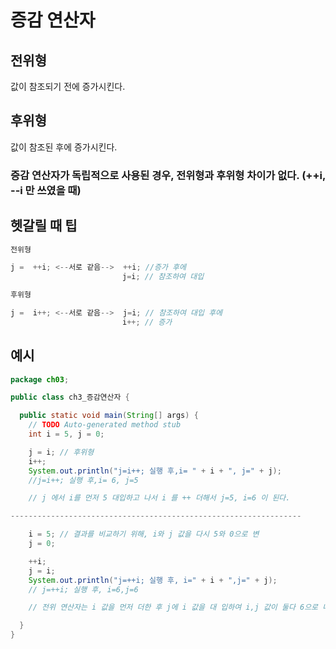 # 증감 연산자

## 전위형

값이 참조되기 전에 증가시킨다.

## 후위형

값이 참조된 후에 증가시킨다.

### 증감 연산자가 독립적으로 사용된 경우, 전위형과 후위형 차이가 없다. (++i, --i 만 쓰였을 때)

## 헷갈릴 때 팁

```java
전위형 

j =  ++i; <--서로 같음-->  ++i; //증가 후에
                         j=i; // 참조하여 대입

후위형 

j =  i++; <--서로 같음-->  j=i; // 참조하여 대입 후에
                         i++; // 증가
```


## 예시
```java
package ch03;

public class ch3_증감연산자 {

  public static void main(String[] args) {
    // TODO Auto-generated method stub
    int i = 5, j = 0;

    j = i; // 후위형
    i++;
    System.out.println("j=i++; 실행 후,i= " + i + ", j=" + j); 
    //j=i++; 실행 후,i= 6, j=5

    // j 에서 i를 먼저 5 대입하고 나서 i 를 ++ 더해서 j=5, i=6 이 된다.

-----------------------------------------------------------------

    i = 5; // 결과를 비교하기 위해, i와 j 값을 다시 5와 0으로 변
    j = 0;

    ++i;
    j = i;
    System.out.println("j=++i; 실행 후, i=" + i + ",j=" + j); 
    // j=++i; 실행 후, i=6,j=6

    // 전위 연산자는 i 값을 먼저 더한 후 j에 i 값을 대 입하여 i,j 값이 둘다 6으로 나온다.

  }
}

```